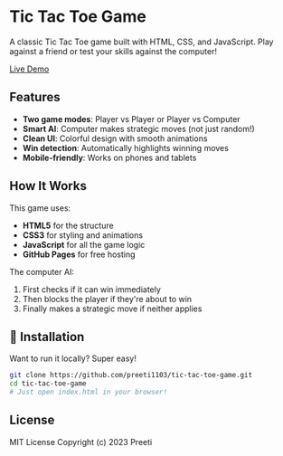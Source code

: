 # Tic Tac Toe Game

A classic Tic Tac Toe game built with HTML, CSS, and JavaScript. Play against a friend or test your skills against the computer!

[Live Demo](https://preeti1103.github.io/tic-tac-toe-game/)

## Features

- **Two game modes**: Player vs Player or Player vs Computer
- **Smart AI**: Computer makes strategic moves (not just random!)
- **Clean UI**: Colorful design with smooth animations
- **Win detection**: Automatically highlights winning moves
- **Mobile-friendly**: Works on phones and tablets

## How It Works

This game uses:
- **HTML5** for the structure
- **CSS3** for styling and animations
- **JavaScript** for all the game logic
- **GitHub Pages** for free hosting

The computer AI:
1. First checks if it can win immediately
2. Then blocks the player if they're about to win
3. Finally makes a strategic move if neither applies

## 🚀 Installation

Want to run it locally? Super easy!

```bash
git clone https://github.com/preeti1103/tic-tac-toe-game.git
cd tic-tac-toe-game
# Just open index.html in your browser!
```

## License
MIT License
Copyright (c) 2023 Preeti

